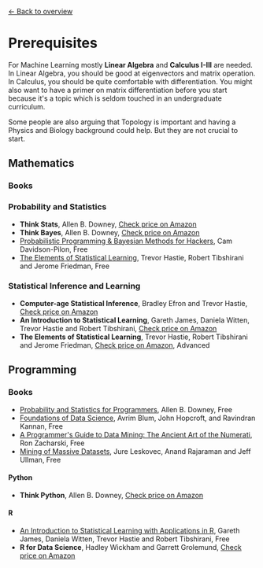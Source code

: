 [← Back to overview](../../../)

# Prerequisites

For Machine Learning mostly **Linear Algebra** and **Calculus I-III** are needed. In Linear Algebra, you should be good at eigenvectors and matrix operation. In Calculus, you should be quite comfortable with differentiation. You might also want to have a primer on matrix differentiation before you start because it's a topic which is seldom touched in an undergraduate curriculum.

Some people are also arguing that Topology is important and having a Physics and Biology background could help. But they are not crucial to start.

## Mathematics

### Books

### Probability and Statistics
* **Think Stats**, Allen B. Downey, [Check price on Amazon](http://amzn.to/1Jn4JVd)
* **Think Bayes**, Allen B. Downey, [Check price on Amazon](http://amzn.to/1IgUgZW)
* [Probabilistic Programming & Bayesian Methods for Hackers](http://camdavidsonpilon.github.io/Probabilistic-Programming-and-Bayesian-Methods-for-Hackers/), Cam Davidson-Pilon, Free
* [The Elements of Statistical Learning](https://web.stanford.edu/~hastie/Papers/ESLII.pdf),  Trevor Hastie, Robert Tibshirani and Jerome Friedman, Free

### Statistical Inference and Learning
* **Computer-age Statistical Inference**, Bradley Efron and Trevor Hastie, [Check price on Amazon](http://amzn.to/2wnRtQi)
* **An Introduction to Statistical Learning**, Gareth James,‎ Daniela Witten,‎ Trevor Hastie and Robert Tibshirani, [Check price on Amazon](http://amzn.to/1HkaNvu)
* **The Elements of Statistical Learning**, Trevor Hastie,‎ Robert Tibshirani and Jerome Friedman, [Check price on Amazon](http://amzn.to/1GBbVWR), Advanced

## Programming

### Books
* [Probability and Statistics for Programmers](http://www.greenteapress.com/thinkstats/), Allen B. Downey, Free
* [Foundations of Data Science](https://www.cs.cornell.edu/jeh/book.pdf), Avrim Blum, John Hopcroft, and Ravindran Kannan, Free
* [A Programmer's Guide to Data Mining: The Ancient Art of the Numerati](http://guidetodatamining.com/), Ron Zacharski, Free
* [Mining of Massive Datasets](http://mmds.org/), Jure Leskovec, Anand Rajaraman and Jeff Ullman, Free

#### Python
* **Think Python**, Allen B. Downey, [Check price on Amazon](http://amzn.to/1Hj5bn6)

#### R
* [An Introduction to Statistical Learning with Applications in R](http://www-bcf.usc.edu/~gareth/ISL/), Gareth James, Daniela Witten, Trevor Hastie and Robert Tibshirani, Free
* **R for Data Science**, Hadley Wickham and‎ Garrett Grolemund, [Check price on Amazon](http://amzn.to/2cD6FMu)
